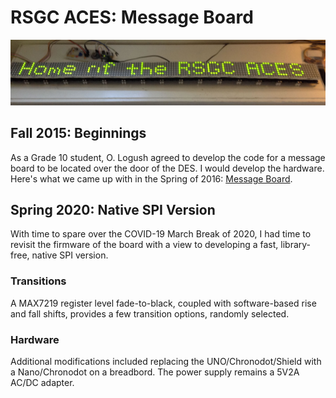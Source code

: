 # RSGC ACES: Message Board

![Message Board](images/DESMessageBoard.jpg)


## Fall 2015: Beginnings
As a Grade 10 student, O. Logush agreed to develop the code for a message board to be located over the door of the DES. I would develop the hardware.
Here's what we came up with in the Spring of 2016: [Message Board](http://darcy.rsgc.on.ca/ACES/PCBs/index.html#ScrollingMessageBoard).

## Spring 2020: Native SPI Version
With time to spare over the COVID-19 March Break of 2020, I had time to revisit the firmware of the board with a view to developing a fast, library-free, native SPI version. 

### Transitions  
A MAX7219 register level fade-to-black, coupled with software-based rise and fall shifts, provides a few transition options, randomly selected.

### Hardware
Additional modifications included replacing the UNO/Chronodot/Shield with a Nano/Chronodot on a breadbord.
The power supply remains a 5V2A AC/DC adapter.
